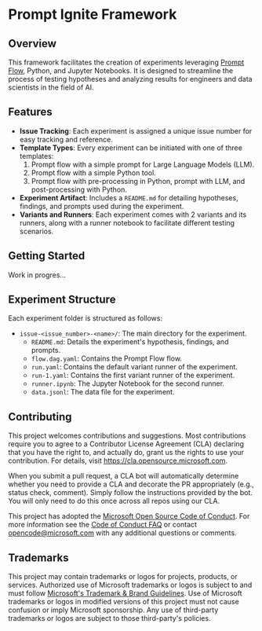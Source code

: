 # Prompt Ignite Framework

## Overview

This framework facilitates the creation of experiments leveraging [Prompt Flow](https://github.com/microsoft/promptflow), Python, and Jupyter Notebooks. It is designed to streamline the process of testing hypotheses and analyzing results for engineers and data scientists in the field of AI.

## Features

- **Issue Tracking**: Each experiment is assigned a unique issue number for easy tracking and reference.
- **Template Types**: Every experiment can be initiated with one of three templates:
  1. Prompt flow with a simple prompt for Large Language Models (LLM).
  2. Prompt flow with a simple Python tool.
  3. Prompt flow with pre-processing in Python, prompt with LLM, and post-processing with Python.
- **Experiment Artifact**: Includes a `README.md` for detailing hypotheses, findings, and prompts used during the experiment.
- **Variants and Runners**: Each experiment comes with 2 variants and its runners, along with a runner notebook to facilitate different testing scenarios.

## Getting Started

Work in progres...

## Experiment Structure

Each experiment folder is structured as follows:

- `issue-<issue_number>-<name>/`: The main directory for the experiment.
  - `README.md`: Details the experiment's hypothesis, findings, and prompts.
  - `flow.dag.yaml`: Contains the Prompt Flow flow.
  - `run.yaml`: Contains the default variant runner of the experiment.
  - `run-1.yaml`: Contains the first variant runner of the experiment.
  - `runner.ipynb`: The Jupyter Notebook for the second runner.
  - `data.jsonl`: The data file for the experiment.

## Contributing

This project welcomes contributions and suggestions.  Most contributions require you to agree to a
Contributor License Agreement (CLA) declaring that you have the right to, and actually do, grant us
the rights to use your contribution. For details, visit https://cla.opensource.microsoft.com.

When you submit a pull request, a CLA bot will automatically determine whether you need to provide
a CLA and decorate the PR appropriately (e.g., status check, comment). Simply follow the instructions
provided by the bot. You will only need to do this once across all repos using our CLA.

This project has adopted the [Microsoft Open Source Code of Conduct](https://opensource.microsoft.com/codeofconduct/).
For more information see the [Code of Conduct FAQ](https://opensource.microsoft.com/codeofconduct/faq/) or
contact [opencode@microsoft.com](mailto:opencode@microsoft.com) with any additional questions or comments.

## Trademarks

This project may contain trademarks or logos for projects, products, or services. Authorized use of Microsoft 
trademarks or logos is subject to and must follow 
[Microsoft's Trademark & Brand Guidelines](https://www.microsoft.com/en-us/legal/intellectualproperty/trademarks/usage/general).
Use of Microsoft trademarks or logos in modified versions of this project must not cause confusion or imply Microsoft sponsorship.
Any use of third-party trademarks or logos are subject to those third-party's policies.
